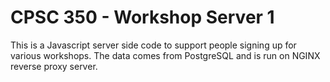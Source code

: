 # CPSC 350 - Workshop Server 1

This is a Javascript server side code to support people signing up for various workshops. The data comes from PostgreSQL and is run on
NGINX reverse proxy server.
